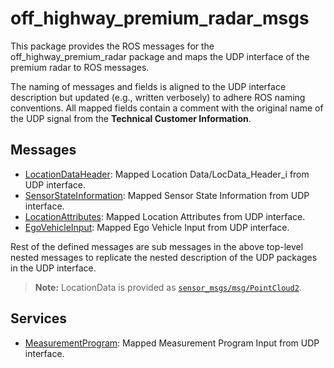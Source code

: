 # off_highway_premium_radar_msgs

This package provides the ROS messages for the off_highway_premium_radar package and maps the
UDP interface of the premium radar to ROS messages.

The naming of messages and fields is aligned to the UDP interface description but updated (e.g.,
written verbosely) to adhere ROS naming conventions. All mapped fields contain a comment with the
original name of the UDP signal from the **Technical Customer Information**.

## Messages

* [LocationDataHeader](msg/LocationDataHeader.msg): Mapped Location Data/LocData_Header_i from UDP
  interface.
* [SensorStateInformation](msg/SensorStateInformation.msg): Mapped Sensor State Information from UDP
  interface.
* [LocationAttributes](msg/LocationAttributes.msg): Mapped Location Attributes from UDP interface.
* [EgoVehicleInput](msg/EgoVehicleInput.msg): Mapped Ego Vehicle Input from UDP interface.

Rest of the defined messages are sub messages in the above top-level nested messages to replicate
the nested description of the UDP packages in the UDP interface.

> **Note:** LocationData is provided as
> [`sensor_msgs/msg/PointCloud2`](http://docs.ros.org/en/noetic/api/sensor_msgs/html/msg/PointCloud2.html).

## Services

* [MeasurementProgram](srv/MeasurementProgram.srv): Mapped Measurement Program Input from UDP
  interface.

